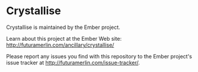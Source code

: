 # Crystallise

Crystallise is maintained by the Ember project.

Learn about this project at the Ember Web site: http://futuramerlin.com/ancillary/crystallise/

Please report any issues you find with this repository to the Ember project's issue tracker at http://futuramerlin.com/issue-tracker/.
